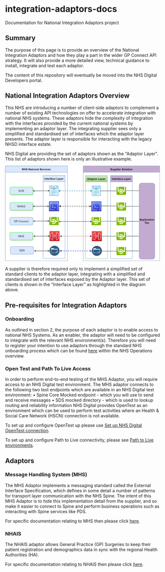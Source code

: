 # integration-adaptors-docs
Documentation for National Integration Adaptors project


## Summary
The purpose of this page is to provide an overview of the National Integration Adaptors and how they play a part in the wider GP Connect API strategy.  It will also provide a more detailed view, technical guidance to install, integrate and test each adaptor.  

The content of this repository will eventually be moved into the NHS Digital Developers portal.

## National Integration Adaptors Overview
This NHS are introducing a number of client-side adaptors to complement a number of existing API technologies on offer to accelerate integration with national NHS systems.
These adaptors hide the complexity of integration with the interfaces provided by the current national systems by implementing an adaptor layer. The integrating supplier sees only a simplified and standardised set of interfaces which the adaptor layer presents. The adaptor layer is responsible for interacting with the legacy NHSD interface estate.


NHS Digital are providing the set of adaptors shown as the "Adaptor Layer". This list of adaptors shown here is only an illustrative example.

![NIA Overview](img/High%20Level%20Architecture.png)

 
A supplier is therefore required only to implement a simplified set of standard clients to the adaptor layer, integrating with a simplified and standardised set of interfaces exposed by the Adaptor layer. This set of clients is shown in the "Interface Layer" as highlighted in the diagram above.


## Pre-requisites for Integration Adaptors

### Onboarding
As outlined in section 2, the purpose of each adaptor is to enable access to national NHS Systems.  As an enabler, the adaptor will need to be configured to integrate with the relevant NHS environment(s).  Therefore you will need to register your intention to use adaptors through the standard NHS onboarding process which can be found [here](https://digital.nhs.uk/services/operations) within the NHS Operations overview. 

### Open Test and Path To Live Access

In order to perform end-to-end testing of the MHS Adaptor, you will require access to an NHS Digital test environment. The MHS adaptor connects to the following two test endpoints which are available in an NHS Digital test environment:
•	Spine Core Mocked endpoint - which you will use to send and receive messages
•	SDS mocked directory - which is used to lookup routing and reliability information
NHS Digital provides OpenTest as an environment which can be used to perform test activities where an Health & Social Care Network (HSCN) connection is not available. 


To set up and configure OpenTest up please use [Set up NHS Digital OpenTest connection](https://github.com/nhsconnect/integration-adaptors/blob/develop/setup-opentest.md). 

To set up and configure Path to Live connectivity, please see [Path to Live environments](https://digital.nhs.uk/services/path-to-live-environments). 

## Adaptors

### Message Handling System (MHS)

The MHS Adaptor implements a messaging standard called the External Interface Specification, which defines in some detail a number of patterns for transport layer communication with the NHS Spine. The intent of this MHS Adaptor is to hide this implementation detail from the supplier, and so make it easier to connect to Spine and perform business operations such as interacting with Spine services like PDS.

For specific documentation relating to MHS then please click [here](MHS/README.md). 


### NHAIS

The NHAIS adaptor allows General Practice (GP) Surgeries to keep their patient registration and demographics data in sync with the regional Health Authorities (HA).

For specific documentation relating to NHAIS then please click [here](NHAIS/README.md). 